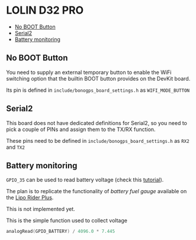 # LOLIN D32 PRO 

- [No BOOT Button](#no-boot-button)
- [Serial2](#serial2)
- [Battery monitoring](#battery-monitoring)

## No BOOT Button

You need to supply an external temporary button to enable the WiFi switching option that the builtin BOOT button provides on the DevKit board.

Its pin is defined in `include/bonogps_board_settings.h` as  `WIFI_MODE_BUTTON`

## Serial2

This board does not have dedicated definitions for Serial2, so you need to pick a couple of PINs and assign them to the TX/RX function.

These pins need to be defined in `include/bonogps_board_settings.h` as `RX2` and `TX2`

## Battery monitoring

`GPIO_35`  can be used to read battery voltage (check this [tutorial](https://www.youtube.com/watch?t=88&v=yZjpYmWVLh8&feature=youtu.be)).

The plan is to replicate the functionality of *battery fuel gauge* available on the [Lipo Rider Plus](https://wiki.seeedstudio.com/Lipo-Rider-Plus/https://wiki.seeedstudio.com/Lipo-Rider-Plus/).

This is not implemented yet.

This is the simple function used to collect voltage

```C
analogRead(GPIO_BATTERY) / 4096.0 * 7.445
```
